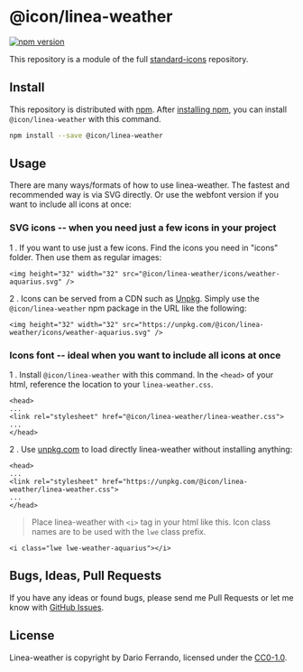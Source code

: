 # @icon/linea-weather

[![npm version](https://img.shields.io/npm/v/@icon/linea-weather.svg)](https://www.npmjs.org/package/@icon/linea-weather)

This repository is a module of the full [standard-icons][standard-icons] repository.

## Install

This repository is distributed with [npm]. After [installing npm][install-npm], you can install `@icon/linea-weather` with this command.

```bash
npm install --save @icon/linea-weather
```

## Usage

There are many ways/formats of how to use linea-weather. The fastest and recommended way is via SVG directly. Or use the webfont version if you want to include all icons at once:

### SVG icons -- when you need just a few icons in your project

1 . If you want to use just a few icons. Find the icons you need in "icons" folder. Then use them as regular images:

```
<img height="32" width="32" src="@icon/linea-weather/icons/weather-aquarius.svg" />
```

2 . Icons can be served from a CDN such as [Unpkg][Unpkg]. Simply use the `@icon/linea-weather` npm package in the URL like the following:

```
<img height="32" width="32" src="https://unpkg.com/@icon/linea-weather/icons/weather-aquarius.svg" />
```

### Icons font -- ideal when you want to include all icons at once

1 . Install `@icon/linea-weather` with this command. In the `<head>` of your html, reference the location to your `linea-weather.css`.

```
<head>
...
<link rel="stylesheet" href="@icon/linea-weather/linea-weather.css">
...
</head>
```

2 . Use [unpkg.com][Unpkg] to load directly linea-weather without installing anything:

```
<head>
...
<link rel="stylesheet" href="https://unpkg.com/@icon/linea-weather/linea-weather.css">
...
</head>
```

> Place linea-weather with `<i>` tag in your html like this. Icon class names are to be used with the `lwe` class prefix.

```
<i class="lwe lwe-weather-aquarius"></i>
```


## Bugs, Ideas, Pull Requests

If you have any ideas or found bugs, please send me Pull Requests or let me know with [GitHub Issues][github issues].

## License

Linea-weather is copyright by Dario Ferrando, licensed under the [CC0-1.0][license].

[license]: https://github.com/thecreation/icons/blob/master/modules/linea-weather/LICENSE
[standard-icons]: https://github.com/thecreation/standard-icons
[npm]: https://www.npmjs.com/
[install-npm]: https://docs.npmjs.com/getting-started/installing-node
[sass]: http://sass-lang.com/
[github issues]: https://github.com/thecreation/standard-icons/issues
[Unpkg]: https://unpkg.com